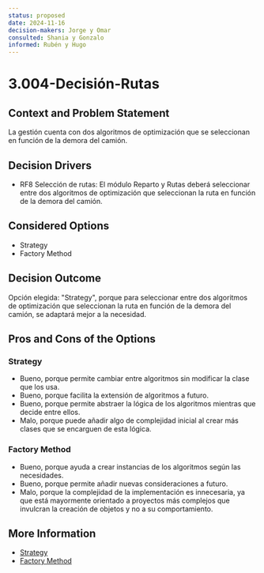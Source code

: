 ```yaml
---
status: proposed
date: 2024-11-16
decision-makers: Jorge y Omar 
consulted: Shania y Gonzalo
informed: Rubén y Hugo
---
```


# 3.004-Decisión-Rutas

## Context and Problem Statement

La gestión cuenta con dos algoritmos de optimización que se 
seleccionan en función de la demora del camión.

## Decision Drivers

* RF8 Selección de rutas: El módulo Reparto y Rutas deberá seleccionar entre dos algoritmos de optimización que seleccionan la ruta en función de la demora del camión. 

## Considered Options

* Strategy
* Factory Method

## Decision Outcome

Opción elegida: "Strategy", porque para seleccionar entre dos algoritmos de optimización que seleccionan la ruta en función de la demora del camión, se adaptará mejor a la necesidad.

## Pros and Cons of the Options

### Strategy

* Bueno, porque permite cambiar entre algoritmos sin modificar la clase que los usa.
* Bueno, porque facilita la extensión de algoritmos a futuro.
* Bueno, porque permite abstraer la lógica de los algoritmos mientras que decide entre ellos.
* Malo, porque puede añadir algo de complejidad inicial al crear más clases que se encarguen de esta lógica.

### Factory Method

* Bueno, porque ayuda a crear instancias de los algoritmos según las necesidades.
* Bueno, porque permite añadir nuevas consideraciones a futuro.
* Malo, porque la complejidad de la implementación es innecesaria, ya que está mayormente orientado a proyectos más complejos que invulcran la creación de objetos y no a su comportamiento.

## More Information

* [Strategy](https://refactoring.guru/design-patterns/strategy)
* [Factory Method](https://refactoring.guru/design-patterns/factory-method)
